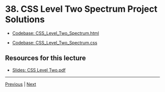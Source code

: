 # 38. CSS Level Two Spectrum Project Solutions

-   [Codebase: CSS_Level_Two_Spectrum.html](../../codebase/python-django/CSS_Level_Two/CSS_Level_Two_Spectrum.html)

-   [Codebase: CSS_Level_Two_Spectrum.css](../../codebase/python-django/CSS_Level_Two/CSS_Level_Two_Spectrum.css)

##  Resources for this lecture


-   [Slides: CSS Level Two.pdf](https://python-ds.s3.us-west-1.amazonaws.com/Python-and-Django-Full-Stack-Web-Developer-Bootcamp/Resources/CSS+Level+Two.pdf)


---

[Previous](./37_CSS-Level-Two-Spectrum-Project-Overview.md) | [Next](./39_Capstone-Project-One-Overview.md)